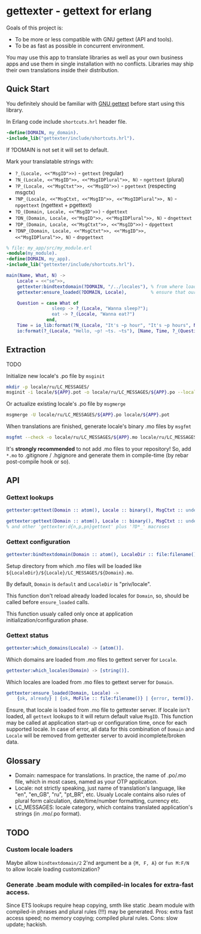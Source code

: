 gettexter - gettext for erlang
==============================

Goals of this project is:

* To be more or less compatible with GNU gettext (API and tools).
* To be as fast as possible in concurrent environment.

You may use this app to translate libraries as well as your own business apps
and use them in single installation with no conflicts.
Libraries may ship their own translations inside their distribution.

Quick Start
-----------

You definitely should be familiar with [GNU gettext](http://www.gnu.org/software/gettext/manual/gettext.html)
before start using this library.

In Erlang code include `shortcuts.hrl` header file.

```erlang
-define(DOMAIN, my_domain).
-include_lib("gettexter/include/shortcuts.hrl").
```

If ?DOMAIN is not set it will set to default.

Mark your translatable strings with:

* `?_(Locale, <<"MsgID">>)` - `gettext` (regular)
* `?N_(Locale, <<"MsgID">>, <<"MsgIDPlural">>, N)` - `ngettext` (plural)
* `?P_(Locale, <<"MsgCtxt">>, <<"MsgID">>)` - `pgettext` (respecting msgctx)
* `?NP_(Locale, <<"MsgCtxt, <<"MsgID">>, <<"MsgIDPlural">>, N)` - `npgettext` (ngettext + pgettext)
* `?D_(Domain, Locale, <<"MsgID">>)` - `dgettext` 
* `?DN_(Domain, Locale, <<"MsgID">>, <<"MsgIDPlural">>, N)` - `dngettext`
* `?DP_(Domain, Locale, <<"MsgCtxt">>, <<"MsgID">>)` - `dpgettext`
* `?DNP_(Domain, Locale, <<"MsgCtxt">>, <<"MsgID">>, <<"MsgIDPlural">>, N)` - `dnpgettext`

```erlang
% file: my_app/src/my_module.erl
-module(my_module).
-define(DOMAIN, my_app).
-include_lib("gettexter/include/shortcuts.hrl").

main(Name, What, N) ->
    Locale = <<"se">>,
    gettexter:bindtextdomain(?DOMAIN, "/../locales"), % from where load locales
    gettexter:ensure_loaded(?DOMAIN, Locale),         % ensure that our locale is loaded

    Question = case What of
                 sleep -> ?_(Locale, "Wanna sleep?");
                 eat -> ?_(Locale, "Wanna eat?")
               end,
    Time = io_lib:format(?N_(Locale, "It's ~p hour", "It's ~p hours", N), [N]),
    io:format(?_(Locale, "Hello, ~p! ~ts. ~ts"), [Name, Time, ?_(Question)]).
```

Extraction
----------

TODO

Initialize new locale's .po file by `msginit`

```bash
mkdir -p locale/ru/LC_MESSAGES/
msginit -i locale/${APP}.pot -o locale/ru/LC_MESSAGES/${APP}.po --locale=ru
```

Or actualize existing locale's .po file by `msgmerge`

```bash
msgmerge -U locale/ru/LC_MESSAGES/${APP}.po locale/${APP}.pot
```

When translations are finished, generate locale's binary .mo files by `msgfmt`

```bash
msgfmt --check -o locale/ru/LC_MESSAGES/${APP}.mo locale/ru/LC_MESSAGES/${APP}.po
```
It's **strongly recommended** to not add .mo files to your repository! So, add
`*.mo` to .gitignore / .hgignore and generate them in compile-time (by rebar
post-compile hook or so).

API
---

### Gettext lookups

```erlang
gettexter:gettext(Domain :: atom(), Locale :: binary(), MsgCtxt :: undefined | binary(), MsgID :: binary()) -> binary().
```

```erlang
gettexter:gettext(Domain :: atom(), Locale :: binary(), MsgCtxt :: undefined | binary(), MsgID :: binary(), MsgIDPlural :: binary(), N :: non_neg_integer()) -> binary().
% and other 'gettexter:d{n,p,pn}gettext' plus '?D*_' macroses
```

### Gettext configuration

```erlang
gettexter:bindtextdomain(Domain :: atom(), LocaleDir :: file:filename()) -> ok.
```
Setup directory from which .mo files will be loaded like
`${LocaleDir}/${Locale}/LC_MESSAGES/${Domain}.mo`.

By default, `Domain` is `default` and `LocaleDir` is "priv/locale".

This function don't reload already loaded locales for `Domain`, so, should be called
before `ensure_loaded` calls.

This function usualy called only once at application initialization/configuration phase.

### Gettext status

```erlang
gettexter:which_domains(Locale) -> [atom()].
```
Which domains are loaded from .mo files to gettext server for `Locale`.

```erlang
gettexter:which_locales(Domain) -> [string()].
```
Which locales are loaded from .mo files to gettext server for `Domain`.

```erlang
gettexter:ensure_loaded(Domain, Locale) ->
    {ok, already} | {ok, MoFile :: file:filename()} | {error, term()}.
```
Ensure, that locale is loaded from .mo file to gettexter server. If locale
isn't loaded, all `gettext` lookups to it will return default value `MsgID`.
This function may be called at application start-up or configuration time,
once for each supported locale.
In case of error, all data for this combination of `Domain` and `Locale` will
be removed from gettexter server to avoid incomplete/broken data.

Glossary
--------

* Domain: namespace for translations. In practice, the name of .po/.mo file, which
          in most cases, named as your OTP application.
* Locale: not strictly speaking, just name of translation's language, like "en",
          "en_GB", "ru", "pt_BR", etc. Usualy Locale contains also rules of
          plural form calculation, date/time/number formatting, currency etc.
* LC_MESSAGES: locale category, which contains translated application's strings (in
          .mo/.po format).

TODO
----

### Custom locale loaders

Maybe allow `bindtextdomain/2` 2'nd argument be a `{M, F, A}` or `fun M:F/N` to
allow locale loading customization?

### Generate .beam module with compiled-in locales for extra-fast access.

Since ETS lookups require heap copying, smth like static .beam module with
compiled-in phrases and plural rules (!!!) may  be generated.
Pros: extra fast access speed; no memory copying; compiled plural rules.
Cons: slow update; hackish.
